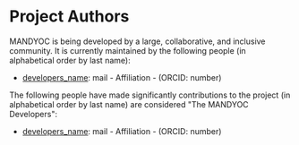 # Project Authors

MANDYOC is being developed by a large, collaborative, and inclusive community.
It is currently maintained by the following people (in alphabetical order by
last name):

- [developers_name](web): mail - Affiliation - (ORCID: number)

The following people have made significantly contributions to the project
(in alphabetical order by last name) are considered "The MANDYOC Developers":

- [developers_name](web): mail - Affiliation - (ORCID: number)
